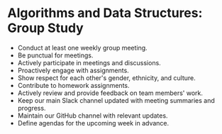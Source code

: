 # Algorithms and Data Structures: Group Study

<!-- group norms summary -->

- Conduct at least one weekly group meeting.
- Be punctual for meetings.
- Actively participate in meetings and discussions.
- Proactively engage with assignments.
- Show respect for each other's gender, ethnicity, and culture.
- Contribute to homework assignments.
- Actively review and provide feedback on team members' work.
- Keep our main Slack channel updated with meeting summaries and progress.
- Maintain our GitHub channel with relevant updates.
- Define agendas for the upcoming week in advance.

